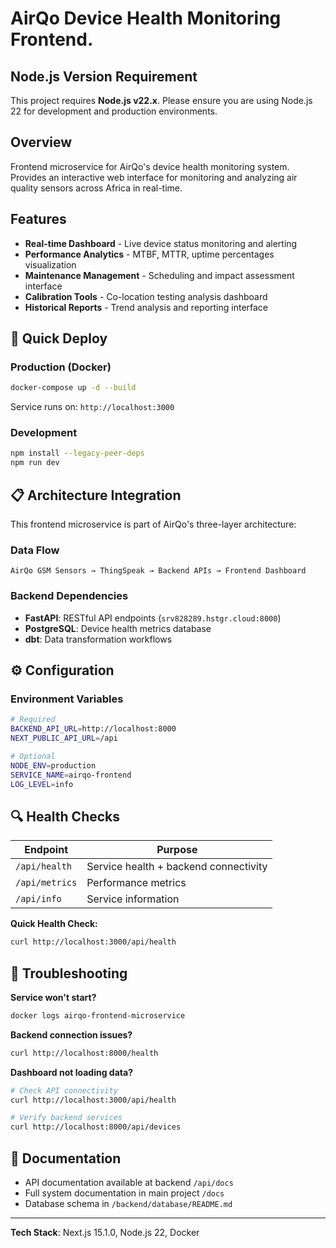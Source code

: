# AirQo Device Health Monitoring Frontend.

## Node.js Version Requirement
This project requires **Node.js v22.x**. Please ensure you are using Node.js 22 for development and production environments.

## Overview
Frontend microservice for AirQo's device health monitoring system. Provides an interactive web interface for monitoring and analyzing air quality sensors across Africa in real-time.

## Features
- **Real-time Dashboard** - Live device status monitoring and alerting
- **Performance Analytics** - MTBF, MTTR, uptime percentages visualization
- **Maintenance Management** - Scheduling and impact assessment interface
- **Calibration Tools** - Co-location testing analysis dashboard
- **Historical Reports** - Trend analysis and reporting interface

## 🚀 Quick Deploy

### Production (Docker)
```bash
docker-compose up -d --build
```
Service runs on: `http://localhost:3000`

### Development
```bash
npm install --legacy-peer-deps
npm run dev
```

## 📋 Architecture Integration

This frontend microservice is part of AirQo's three-layer architecture:

### Data Flow
```
AirQo GSM Sensors → ThingSpeak → Backend APIs → Frontend Dashboard
```

### Backend Dependencies
- **FastAPI**: RESTful API endpoints (`srv828289.hstgr.cloud:8000`)
- **PostgreSQL**: Device health metrics database
- **dbt**: Data transformation workflows

## ⚙️ Configuration

### Environment Variables
```bash
# Required
BACKEND_API_URL=http://localhost:8000
NEXT_PUBLIC_API_URL=/api

# Optional
NODE_ENV=production
SERVICE_NAME=airqo-frontend
LOG_LEVEL=info
```

## 🔍 Health Checks

| Endpoint | Purpose |
|----------|---------|
| `/api/health` | Service health + backend connectivity |
| `/api/metrics` | Performance metrics |
| `/api/info` | Service information |

**Quick Health Check:**
```bash
curl http://localhost:3000/api/health
```

## 🚨 Troubleshooting

**Service won't start?**
```bash
docker logs airqo-frontend-microservice
```

**Backend connection issues?**
```bash
curl http://localhost:8000/health
```

**Dashboard not loading data?**
```bash
# Check API connectivity
curl http://localhost:3000/api/health

# Verify backend services
curl http://localhost:8000/api/devices
```

## 📖 Documentation
- API documentation available at backend `/api/docs`
- Full system documentation in main project `/docs`
- Database schema in `/backend/database/README.md`

---

**Tech Stack**: Next.js 15.1.0, Node.js 22, Docker